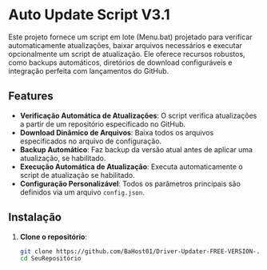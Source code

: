 # Auto Update Script V3.1

Este projeto fornece um script em lote (Menu.bat) projetado para verificar automaticamente atualizações, baixar arquivos necessários e executar opcionalmente um script de atualização. Ele oferece recursos robustos, como backups automáticos, diretórios de download configuráveis e integração perfeita com lançamentos do GitHub.

## Features

- **Verificação Automática de Atualizações**: O script verifica atualizações a partir de um repositório especificado no GitHub.
- **Download Dinâmico de Arquivos**: Baixa todos os arquivos especificados no arquivo de configuração.
- **Backup Automático**: Faz backup da versão atual antes de aplicar uma atualização, se habilitado.
- **Execução Automática de Atualização**: Executa automaticamente o script de atualização se habilitado.
- **Configuração Personalizável**: Todos os parâmetros principais são definidos via um arquivo `config.json`.

## Instalação

1. **Clone o repositório**:
   ```bash
   git clone https://github.com/BaHost01/Driver-Updater-FREE-VERSION-.git
   cd SeuRepositório




